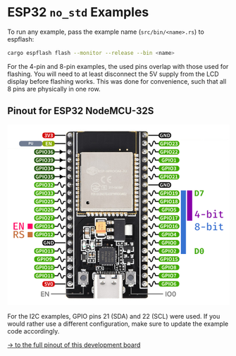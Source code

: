 # ESP32 `no_std` Examples

To run any example, pass the example name (`src/bin/<name>.rs`) to espflash:

```sh
cargo espflash flash --monitor --release --bin <name>
```

For the 4-pin and 8-pin examples, the used pins overlap with those used for flashing. You will need to at least disconnect the 5V supply from the LCD display before flashing works. This was done for convenience, such that all 8 pins are physically in one row.

## Pinout for ESP32 NodeMCU-32S

![Pinout.png](pinout.png)

For the I2C examples, GPIO pins 21 (SDA) and 22 (SCL) were used.
If you would rather use a different configuration, make sure to update the example code accordingly.

[→ to the full pinout of this development board](https://www.waveshare.com/nodemcu-32s.htm)
